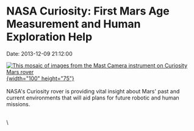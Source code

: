 NASA Curiosity: First Mars Age Measurement and Human Exploration Help
=====================================================================

Date: 2013-12-09 21:12:00

[![This mosaic of images from the Mast Camera instrument on Curiosity
Mars
rover](http://www.jpl.nasa.gov/images/msl/20131209/pia17603-th.jpg){width="100"
height="75"}](http://www.jpl.nasa.gov/news/news.cfm?release=2013-356&rn=news.xml&rst=3977)\
\
NASA\'s Curiosity rover is providing vital insight about Mars\' past and
current environments that will aid plans for future robotic and human
missions.

\
\
